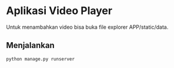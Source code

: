 # Aplikasi Video Player
Untuk menambahkan video bisa buka file explorer APP/static/data.

## Menjalankan
```bat
python manage.py runserver
```
